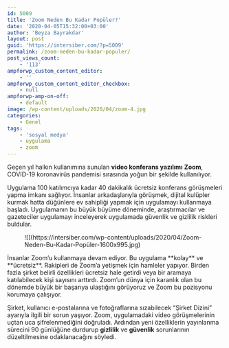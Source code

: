 ```yaml
---
id: 5009
title: 'Zoom Neden Bu Kadar Popüler?'
date: '2020-04-05T15:32:00+03:00'
author: 'Beyza Bayrakdar'
layout: post
guid: 'https://intersiber.com/?p=5009'
permalink: /zoom-neden-bu-kadar-populer/
post_views_count:
    - '113'
ampforwp_custom_content_editor:
    - ''
ampforwp_custom_content_editor_checkbox:
    - null
ampforwp-amp-on-off:
    - default
image: /wp-content/uploads/2020/04/zoom-4.jpg
categories:
    - Genel
tags:
    - 'sosyal medya'
    - uygulama
    - zoom
---
```


Geçen yıl halkın kullanımına sunulan **video konferans yazılımı** **Zoom**, COVID-19 koronavirüs pandemisi sırasında yoğun bir şekilde kullanılıyor.

Uygulama 100 katılımcıya kadar 40 dakikalık ücretsiz konferans görüşmeleri yapma imkanı sağlıyor. İnsanlar arkadaşlarıyla görüşmek, dijital kulüpler kurmak hatta düğünlere ev sahipliği yapmak için uygulamayı kullanmaya başladı. Uygulamanın bu büyük büyüme döneminde, araştırmacılar ve gazeteciler uygulamayı inceleyerek uygulamada güvenlik ve gizlilik riskleri buldular.

<figure class="wp-block-image size-large">![](https://intersiber.com/wp-content/uploads/2020/04/Zoom-Neden-Bu-Kadar-Popüler-1600x995.jpg)</figure>İnsanlar Zoom’u kullanmaya devam ediyor. Bu uygulama **kolay** ve **ücretsiz**. Rakipleri de Zoom’a yetişmek için hamleler yapıyor. Birden fazla şirket belirli özellikleri ücretsiz hale getirdi veya bir aramaya katılabilecek kişi sayısını arttırdı. Zoom’un dünya için karanlık olan bu dönemde büyük bir başarıya ulaştığını görüyoruz ve Zoom bu pozisyonu korumaya çalışıyor.

Şirket, kullanıcı e-postalarına ve fotoğraflarına sızabilecek “Şirket Dizini” ayarıyla ilgili bir sorun yaşıyor. Zoom, uygulamadaki video görüşmelerinin uçtan uca şifrelenmediğini doğruladı. Ardından yeni özelliklerin yayınlanma sürecini 90 günlüğüne durdurup **gizlilik** ve **güvenlik** sorunlarının düzeltilmesine odaklanacağını söyledi.
